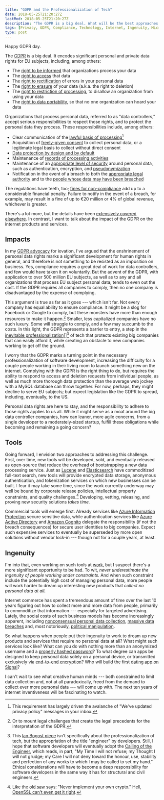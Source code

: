 ```yaml
---
title: "GDPR and the Professionalization of Tech"
date: 2018-05-25T21:20:27Z
lastMod: 2018-05-25T21:20:27Z
description: "The GDPR is a big deal. What will be the best approaches to comply? Hard work, good tools, and ingenious new products."
tags: [Privacy, GDPR, Compliance, Technology, Internet, Ingenuity, Microsoft Azure, Amazon AWS, Ian Bogost, Sarah Jamie Lewis]
type: post
---
```


Happy GDPR day.

The [GDPR] is a big deal. It encodes significant personal and private data
rights for EU subjects, including, among others:

*   The [right to be informed] that organizations process your data
*   The [right to access] that data
*   The [right to rectification] of errors in your personal data
*   The [right to erasure] of your data (a.k.a. the right to deletion)
*   The [right to restriction of processing], to disallow an organization from
    using your data
*   The [right to data portability], so that no one organization can hoard your
    data

Organizations that process personal data, referred to as "data controllers,"
accept serious responsibilities to respect those rights, and to protect the
personal data they process. These responsibilities include, among others:

*   Clear communication of the [lawful basis of processing][][^gdpr-pro-emails]
*   Acquisition of [freely-given consent] to collect personal data, or a
    legitimate legal basis to collect without direct consent
*   [Data protection by design and by default]
*   Maintenance of [records of processing activities]
*   Maintenance of an [appropriate level of security] around personal data, such
    as authentication, encryption, and [pseudonymization]
*   Notification in the event of a breach to both the [appropriate legal
    authority] and to the [people whose data may have been breached]

The regulations have teeth, too; [fines for non-compliance] add up to a
considerable financial penalty. Failure to notify in the event of a breach, for
example, may result in a fine of up to €20 million or 4% of global revenue,
whichever is greater.

There's a lot more, but the details have been [extensively covered elsewhere].
In contrast, I want to talk about the impact of the GDPR on the internet
products and services.

Impacts
-------

In my [GDPR advocacy] for iovation, I've argued that the enshrinement of
personal data rights marks a significant development for human rights in
general, and therefore is not something to be resisted as an imposition on
business. Yes, compliance requires a great deal of work for data controllers,
and few would have taken it on voluntarily. But the advent of the GDPR, with
application to over 500 million EU subjects, as well as to any and all
organizations that process EU subject personal data, tends to even out the cost.
If the GDPR requires all companies to comply, then no one company is
disadvantaged by the expense of complying.

This argument is true as far as it goes --- which isn't far. Not every company
has equal ability to ensure compliance. It might be a slog for Facebook or
Google to comply, but these monsters have more than enough resources to make it
happen.[^gdpr-pro-challenge] Smaller, less capitalized companies have no such
luxury. Some will struggle to comply, and a few may succumb to the costs. In
this light, the GDPR represents a barrier to entry, a step in the [inevitable
professionalization][Ian Bogost piece][][^gdpr-pro-engineer] of tech that
protects existing big companies that can easily afford it, while creating an
obstacle to new companies working to get off the ground.

I worry that the GDPR marks a turning point in the necessary professionalization
of software development, increasing the difficulty for a couple people working
in their living room to launch something new on the internet. Complying with the
GDPR is the right thing to do, but requires the ability to respond to access and
deletion requests from individual people, as well as much more thorough data
protection than the average web jockey with a MySQL database can throw together.
For now, perhaps, they might decline to serve EU subjects; but expect
legislation like the GDPR to spread, including, eventually, to the US.

Personal data rights are here to stay, and the responsibility to adhere to those
rights applies to us all. While it might serve as a moat around the big data
controller companies, how can leaner, more agile concerns, from a single
developer to a moderately-sized startup, fulfill these obligations while
becoming and remaining a going concern?

Tools
-----

Going forward, I envision two approaches to addressing this challenge. First,
over time, new tools will be developed, sold, and eventually released as
open-source that reduce the overhead of bootstrapping a new data processing
service. Just as [Lucene] and [Elasticsearch] have commoditized full-text
search, new tools will provide encrypted data storage, anonymous authentication,
and tokenization services on which new businesses can be built. I fear it may
take some time, since the work currently underway may well be bound by corporate
release policies, intellectual property constraints, and quality
challenges.[^gdpr-pro-own] Developing, vetting, releasing, and proving new
security solutions *takes time.*

Commercial tools will emerge first. Already services like [Azure Information
Protection] secure sensitive data, while authentication services like [Azure
Active Directory] and [Amazon Cognito] delegate the responsibility (if not the
breach consequences) for secure user identities to big companies. Expect such
expensive services to eventually be superseded by more open solutions without
vendor lock-in --- though not for a couple years, at least.

Ingenuity
---------

I'm into that, even working on such tools at [work], but I suspect there's a
more significant opportunity to be had. To wit, *never underestimate the
ingenuity of people working under constraints.* And when such constraint include
the potentially high cost of managing personal data, more people will work
harder to dream up interesting new products that *collect no personal data at
all.*

Internet commerce has spent a tremendous amount of time over the last 10 years
figuring out how to collect more and more data from people, primarily to
commoditize that information --- especially for targeted advertising. Lately,
the social costs of such business models has become increasingly apparent,
including [nonconsensual personal data collection], [massive data breaches] and,
most notoriously, [political manipulation].

So what happens when people put their ingenuity to work to dream up new products
and services that require no personal data at all? What might such services look
like? What can you do with nothing more than an anonymized username and a
[properly hashed password]? To what degree can apps be designed to keep personal
data solely on a personal device, or transmitted exclusively via [end-to-end
encryption]? Who will build the first [dating app on Signal]?

I can't wait to see what creative human minds --- both constrained to limit data
collection and, not at all paradoxically, freed from the demand to collect ever
more personal data --- will come up with. The next ten years of internet
inventiveness will be fascinating to watch.

  [^gdpr-pro-emails]: This requirement has largely driven the avalanche of
    "We've updated privacy policy" messages in your inbox.

  [^gdpr-pro-challenge]: Or to mount legal challenges that create the legal
    precedents for the interpretation of the GDPR.

  [^gdpr-pro-engineer]: This [Ian Bogost piece] isn't specifically about the
    professionalization of tech, but the appropriation of the title "engineer"
    by developers. Still, I hope that software developers will eventually adopt
    the [Calling of the Engineer], which reads, in part, "My Time I will not
    refuse; my Thought I will not grudge; my Care I will not deny toward the
    honour, use, stability and perfection of any works to which I may be called
    to set my hand." Ethical considerations will have to become a deep
    responsibility for software developers in the same way it has for structural
    and civil engineers.
  
  [^gdpr-pro-own]: Like the [old saw] says: "Never implement your own crypto."
    Hell, [OpenSSL can't even get it right].

  [GDPR]: https://en.wikipedia.org/wiki/General_Data_Protection_Regulation
    "Wikipedia: “General Data Protection Regulation”"
  [right to be informed]: https://gdpr-info.eu/art-13-gdpr/
    "Art. 13 GDPR: Information to be provided where personal data are collected from the data subject"
  [right to access]: https://gdpr-info.eu/art-15-gdpr/
    "Art. 15: GDPR Right of access by the data subject"
  [right to rectification]: https://gdpr-info.eu/art-16-gdpr/
    "Art. 16 GDPR: Right to rectification"
  [right to erasure]: https://gdpr-info.eu/art-17-gdpr/
    "Art. 17 GDPR: Right to erasure (‘right to be forgotten’)"
  [right to restriction of processing]: https://gdpr-info.eu/art-18-gdpr/
    "Art. 18 GDPR: Right to restriction of processing"
  [right to data portability]: https://gdpr-info.eu/art-20-gdpr/
    "Art. 20 GDPR: Right to data portability"
  [lawful basis of processing]: https://gdpr-info.eu/art-6-gdpr/
    "Art. 6 GDPR: Lawfulness of processing"
  [freely-given consent]: https://gdpr-info.eu/art-7-gdpr/
    "Art. 7 GDPR: Conditions for consent"
  [Data protection by design and by default]: https://gdpr-info.eu/art-25-gdpr/
    "Art. 25 GDPR: Data protection by design and by default"
  [records of processing activities]: https://gdpr-info.eu/art-30-gdpr/
    "Art. 30 GDPR: Records of processing activities"
  [appropriate level of security]: https://gdpr-info.eu/art-32-gdpr/
    "Art. 32 GDPR: Security of processing"
  [pseudonymization]: https://en.wikipedia.org/wiki/Pseudonymization
    "Wikipedia: “Pseudonymization”"
  [people whose data may have been breached]: https://gdpr-info.eu/art-34-gdpr/
    "Art. 34 GDPR: Communication of a personal data breach to the data subject"
  [appropriate legal authority]: https://gdpr-info.eu/art-33-gdpr/
    "Art. 33 GDPR: Notification of a personal data breach to the supervisory authority"
  [extensively covered elsewhere]: https://duckduckgo.com/?q=GDPR
    "Duck Duck Go Search for “GDPR”"
  [fines for non-compliance]: https://gdpr-info.eu/art-83-gdpr/
    "Art. 83 GDPR: General conditions for imposing administrative fines"
  [GDPR advocacy]:
    https://www.iovation.com/resources/webinars/4-gdpr-hacks-to-mitigate-breach-risks-post-gdpr
    "iovation Webtalk: “4 GDPR Hacks to Mitigate Breach Risks Post GDPR”"
   [Ian Bogost piece]:
     https://www.theatlantic.com/technology/archive/2015/11/programmers-should-not-call-themselves-engineers/414271/
     "The Atlantic: “Programmers: Stop Calling Yourselves Engineers”"
  [Calling of the Engineer]:
    https://en.wikipedia.org/wiki/Ritual_of_the_Calling_of_an_Engineer
    "Wikipedia: “Ritual of the Calling of an Engineer”"
  [Lucene]: https://lucene.apache.org "Apache Lucene"
  [Elasticsearch]: https://www.elastic.co/products/elasticsearch
  [old saw]: https://xkcd.com/153/ "XKCD: “Cryptography”"
  [OpenSSL can't even get it right]: http://heartbleed.com "The Heartbleed Bug"
  [Azure Information Protection]:
    https://azure.microsoft.com/en-us/services/information-protection/
  [Azure Active Directory]: https://azure.microsoft.com/en-us/services/active-directory-b2c/
  [Amazon Cognito]: https://aws.amazon.com/cognito/
  [work]: https://iovation.com "iovation"
  [nonconsensual personal data collection]:
    https://motherboard.vice.com/en_us/article/bjpx3w/what-are-data-brokers-and-how-to-stop-my-private-data-collection
    "Motherboard: “What Are 'Data Brokers,' and Why Are They Scooping Up Information About You?”"
  [massive data breaches]: https://www.schneier.com/blog/archives/2017/09/on_the_equifax_.html
    "Schneier on Security: “On the Equifax Data Breach”"
  [political manipulation]: https://nyti.ms/2GB9dK4
    "New York Times: “How Trump Consultants Exploited the Facebook Data of Millions”"
  [properly hashed password]: https://password-hashing.net
    "Password Hashing Competition"
  [end-to-end encryption]: https://en.wikipedia.org/wiki/End-to-end_encryption
    "Wikipedia: “End-to-end encryption”"
  [dating app on Signal]: https://twitter.com/SarahJamieLewis/status/978060904259469312
    "Epic @SarahJamieLewis thread on decentralization, federation, and privacy"